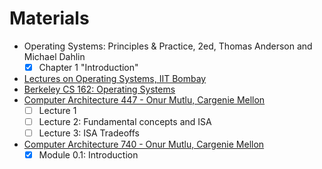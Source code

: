 # Materials

- Operating Systems: Principles & Practice, 2ed, Thomas Anderson and Michael Dahlin
  - [x] Chapter 1 "Introduction"
- [Lectures on Operating Systems, IIT Bombay](https://www.cse.iitb.ac.in/~mythili/os/)
- [Berkeley CS 162: Operating Systems](https://www.youtube.com/playlist?list=PLRdybCcWDFzCag9A0h1m9QYaujD0xefgM)
- [Computer Architecture 447 - Onur Mutlu, Cargenie Mellon](https://www.youtube.com/playlist?list=PL5PHm2jkkXmidJOd59REog9jDnPDTG6IJ)
  - [ ] Lecture 1
  - [ ] Lecture 2: Fundamental concepts and ISA
  - [ ] Lecture 3: ISA Tradeoffs
- [Computer Architecture 740 - Onur Mutlu, Cargenie Mellon](https://www.youtube.com/watch?v=jE1uu0vkDM4&list=PL5PHm2jkkXmgDN1PLwOY_tGtUlynnyV6D&index=1)
  - [x] Module 0.1: Introduction
